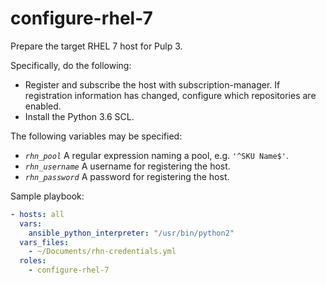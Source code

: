 configure-rhel-7
================

Prepare the target RHEL 7 host for Pulp 3.

Specifically, do the following:

* Register and subscribe the host with subscription-manager. If registration
  information has changed, configure which repositories are enabled.
* Install the Python 3.6 SCL.

The following variables may be specified:

* *`rhn_pool`* A regular expression naming a pool, e.g. `'^SKU Name$'`.
* *`rhn_username`* A username for registering the host.
* *`rhn_password`* A password for registering the host.

Sample playbook:

```yaml
- hosts: all
  vars:
    ansible_python_interpreter: "/usr/bin/python2"
  vars_files:
    - ~/Documents/rhn-credentials.yml
  roles:
    - configure-rhel-7
```
